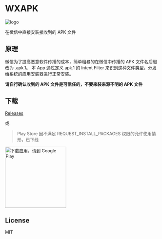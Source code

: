 # WXAPK

![logo](app/src/main/res/mipmap-xxxhdpi/ic_launcher_round.png)

在微信中直接安装接收到的 APK 文件

## 原理

微信为了提高恶意软件传播的成本，简单粗暴的在微信中传播的 APK 文件名后缀改为 .apk.1。
本 App 通过定义 apk.1 的 Intent Filter 来识别这种文件类型，分发给系统的应用安装器进行正常安装。

**请自行确认收到的 APK 文件是可信任的，不要来装来源不明的 APK 文件**

## 下载

[Releases](https://github.com/twiceyuan/WXAPK/releases)

或

> Play Store 因不满足 REQUEST_INSTALL_PACKAGES 权限的允许使用情形，已下线

<a href='https://play.google.com/store/apps/details?id=com.twiceyuan.wxapk'>
  <img alt='下载应用，请到 Google Play' src='https://play.google.com/intl/en_us/badges/images/generic/zh-cn_badge_web_generic.png' width='200px' />
</a>

## License 

MIT
